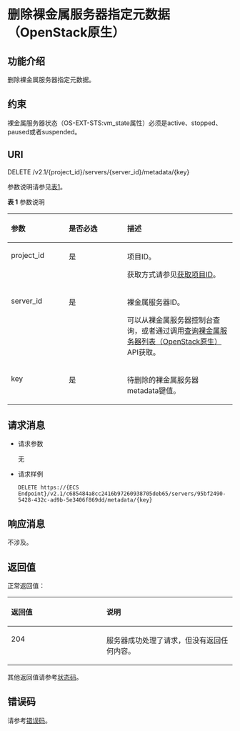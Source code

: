 # 删除裸金属服务器指定元数据（OpenStack原生）<a name="ZH-CN_TOPIC_0053158683"></a>

## 功能介绍<a name="section5520708185439"></a>

删除裸金属服务器指定元数据。

## 约束<a name="section5072450814374"></a>

裸金属服务器状态（OS-EXT-STS:vm\_state属性）必须是active、stopped、paused或者suspended。

## URI<a name="section65173692185439"></a>

DELETE /v2.1/\{project\_id\}/servers/\{server\_id\}/metadata/\{key\}

参数说明请参见[表1](#table12474435113619)。

**表 1**  参数说明

<a name="table12474435113619"></a>
<table><thead align="left"><tr id="row1947413503615"><th class="cellrowborder" valign="top" width="25.662566256625663%" id="mcps1.2.4.1.1"><p id="p54886041185439"><a name="p54886041185439"></a><a name="p54886041185439"></a>参数</p>
</th>
<th class="cellrowborder" valign="top" width="25.93259325932593%" id="mcps1.2.4.1.2"><p id="p16584368185439"><a name="p16584368185439"></a><a name="p16584368185439"></a>是否必选</p>
</th>
<th class="cellrowborder" valign="top" width="48.4048404840484%" id="mcps1.2.4.1.3"><p id="p1156530185439"><a name="p1156530185439"></a><a name="p1156530185439"></a>描述</p>
</th>
</tr>
</thead>
<tbody><tr id="row16474735103610"><td class="cellrowborder" valign="top" width="25.662566256625663%" headers="mcps1.2.4.1.1 "><p id="p4696221185439"><a name="p4696221185439"></a><a name="p4696221185439"></a>project_id</p>
</td>
<td class="cellrowborder" valign="top" width="25.93259325932593%" headers="mcps1.2.4.1.2 "><p id="p44849621185439"><a name="p44849621185439"></a><a name="p44849621185439"></a>是</p>
</td>
<td class="cellrowborder" valign="top" width="48.4048404840484%" headers="mcps1.2.4.1.3 "><p id="p8940698185439"><a name="p8940698185439"></a><a name="p8940698185439"></a>项目ID。</p>
<p id="p652825144113"><a name="p652825144113"></a><a name="p652825144113"></a>获取方式请参见<a href="获取项目ID.md">获取项目ID</a>。</p>
</td>
</tr>
<tr id="row12474113573619"><td class="cellrowborder" valign="top" width="25.662566256625663%" headers="mcps1.2.4.1.1 "><p id="p8209263185439"><a name="p8209263185439"></a><a name="p8209263185439"></a>server_id</p>
</td>
<td class="cellrowborder" valign="top" width="25.93259325932593%" headers="mcps1.2.4.1.2 "><p id="p60970546185439"><a name="p60970546185439"></a><a name="p60970546185439"></a>是</p>
</td>
<td class="cellrowborder" valign="top" width="48.4048404840484%" headers="mcps1.2.4.1.3 "><p id="p39667165185439"><a name="p39667165185439"></a><a name="p39667165185439"></a>裸金属服务器ID。</p>
<p id="p29791113277"><a name="p29791113277"></a><a name="p29791113277"></a>可以从裸金属服务器控制台查询，或者通过调用<a href="查询裸金属服务器列表（OpenStack原生）.md">查询裸金属服务器列表（OpenStack原生）</a>API获取。</p>
</td>
</tr>
<tr id="row16474835173611"><td class="cellrowborder" valign="top" width="25.662566256625663%" headers="mcps1.2.4.1.1 "><p id="p48209085185622"><a name="p48209085185622"></a><a name="p48209085185622"></a>key</p>
</td>
<td class="cellrowborder" valign="top" width="25.93259325932593%" headers="mcps1.2.4.1.2 "><p id="p12621798185622"><a name="p12621798185622"></a><a name="p12621798185622"></a>是</p>
</td>
<td class="cellrowborder" valign="top" width="48.4048404840484%" headers="mcps1.2.4.1.3 "><p id="p15732716185622"><a name="p15732716185622"></a><a name="p15732716185622"></a>待删除的裸金属服务器metadata键值。</p>
</td>
</tr>
</tbody>
</table>

## 请求消息<a name="section21460169185439"></a>

-   请求参数

    无

-   请求样例

    ```
    DELETE https://{ECS Endpoint}/v2.1/c685484a8cc2416b97260938705deb65/servers/95bf2490-5428-432c-ad9b-5e3406f869dd/metadata/{key}
    ```


## 响应消息<a name="section31286738185439"></a>

不涉及。

## 返回值<a name="section27037160"></a>

正常返回值：

<a name="zh-cn_topic_0053158659_table753804619176"></a>
<table><thead align="left"><tr id="zh-cn_topic_0053158659_row10735134615172"><th class="cellrowborder" valign="top" width="42.42%" id="mcps1.1.3.1.1"><p id="zh-cn_topic_0053158659_p19735204616177"><a name="zh-cn_topic_0053158659_p19735204616177"></a><a name="zh-cn_topic_0053158659_p19735204616177"></a>返回值</p>
</th>
<th class="cellrowborder" valign="top" width="57.58%" id="mcps1.1.3.1.2"><p id="zh-cn_topic_0053158659_p207355465176"><a name="zh-cn_topic_0053158659_p207355465176"></a><a name="zh-cn_topic_0053158659_p207355465176"></a>说明</p>
</th>
</tr>
</thead>
<tbody><tr id="zh-cn_topic_0053158659_row1473514621713"><td class="cellrowborder" valign="top" width="42.42%" headers="mcps1.1.3.1.1 "><p id="zh-cn_topic_0053158659_p13735144611178"><a name="zh-cn_topic_0053158659_p13735144611178"></a><a name="zh-cn_topic_0053158659_p13735144611178"></a>204</p>
</td>
<td class="cellrowborder" valign="top" width="57.58%" headers="mcps1.1.3.1.2 "><p id="zh-cn_topic_0053158659_p81516575011"><a name="zh-cn_topic_0053158659_p81516575011"></a><a name="zh-cn_topic_0053158659_p81516575011"></a>服务器成功处理了请求，但没有返回任何内容。</p>
</td>
</tr>
</tbody>
</table>

其他返回值请参考[状态码](状态码.md)。

## 错误码<a name="section14752650154917"></a>

请参考[错误码](错误码.md)。

